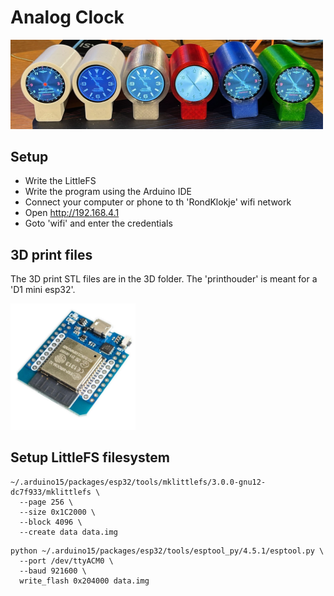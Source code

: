 # Analog Clock

<img src="https://raw.githubusercontent.com/MilovdZee/Analog_Clock-esp32/main/images/clocks.jpg" width=500/>

## Setup

- Write the LittleFS
- Write the program using the Arduino IDE
- Connect your computer or phone to th 'RondKlokje' wifi network
- Open http://192.168.4.1
- Goto 'wifi' and enter the credentials

## 3D print files

The 3D print STL files are in the 3D folder. The 'printhouder' is meant for a 'D1 mini esp32'.

<img src="https://raw.githubusercontent.com/MilovdZee/Analog_Clock-esp32/main/images/d1-mini-esp32.jpg" width=200/>

## Setup LittleFS filesystem

```
~/.arduino15/packages/esp32/tools/mklittlefs/3.0.0-gnu12-dc7f933/mklittlefs \
  --page 256 \
  --size 0x1C2000 \
  --block 4096 \
  --create data data.img
```

```
python ~/.arduino15/packages/esp32/tools/esptool_py/4.5.1/esptool.py \
  --port /dev/ttyACM0 \
  --baud 921600 \
  write_flash 0x204000 data.img
```
